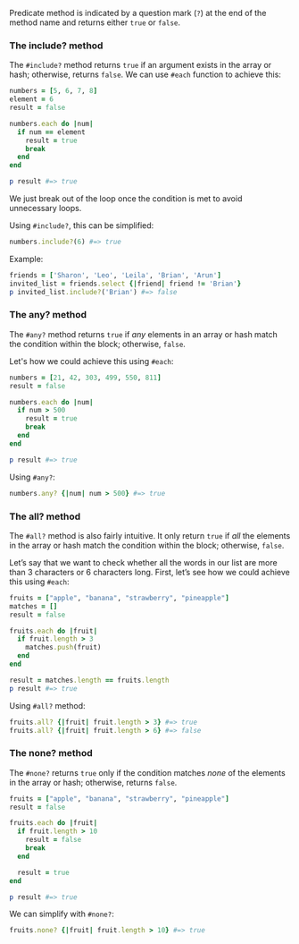 Predicate method is indicated by a question mark (`?`) at the end of the method name and returns either `true` or `false`.

### The include? method

The `#include?` method returns `true` if an argument exists in the array or hash; otherwise, returns `false`.
We can use `#each` function to achieve this:
```ruby
numbers = [5, 6, 7, 8]
element = 6
result = false

numbers.each do |num|
  if num == element
    result = true
    break
  end
end

p result #=> true
```
We just break out of the loop once the condition is met to avoid unnecessary loops.

Using `#include?`, this can be simplified:
```ruby
numbers.include?(6) #=> true
```
Example:
```ruby
friends = ['Sharon', 'Leo', 'Leila', 'Brian', 'Arun']
invited_list = friends.select {|friend| friend != 'Brian'}
p invited_list.include?('Brian') #=> false
```

### The any? method

The `#any?` method returns `true` if *any* elements in an array or hash match the condition within the block; otherwise, `false`.

Let's how we could achieve this using `#each`:
```ruby
numbers = [21, 42, 303, 499, 550, 811]
result = false

numbers.each do |num|
  if num > 500
    result = true
    break
  end
end

p result #=> true
```

Using `#any?`:
```ruby
numbers.any? {|num| num > 500} #=> true
```

### The all? method

The `#all?` method is also fairly intuitive. It only return `true` if *all* the elements in the array or hash match the condition within the block; otherwise, `false`.

Let’s say that we want to check whether all the words in our list are more than 3 characters or 6 characters long. First, let’s see how we could achieve this using `#each`:
```ruby
fruits = ["apple", "banana", "strawberry", "pineapple"]
matches = []
result = false

fruits.each do |fruit|
  if fruit.length > 3
    matches.push(fruit)
  end
end

result = matches.length == fruits.length
p result #=> true
```

Using `#all?` method:
```ruby
fruits.all? {|fruit| fruit.length > 3} #=> true
fruits.all? {|fruit| fruit.length > 6} #=> false
```

### The none? method

The `#none?` returns `true` only if the condition matches *none* of the elements in the array or hash; otherwise, returns `false`.

```ruby
fruits = ["apple", "banana", "strawberry", "pineapple"]
result = false

fruits.each do |fruit|
  if fruit.length > 10
    result = false
    break
  end

  result = true
end

p result #=> true
```

We can simplify with `#none?`:
```ruby
fruits.none? {|fruit| fruit.length > 10} #=> true
```
